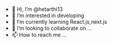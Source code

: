 - 👋 Hi, I’m @hetarthi13
- 👀 I’m interested in developing
- 🌱 I’m currently learning React.js,next.js
- 💞️ I’m looking to collaborate on ...
- 📫 How to reach me ...

<!---
hetarthi13/hetarthi13 is a ✨ special ✨ repository because its `README.md` (this file) appears on your GitHub profile.
You can click the Preview link to take a look at your changes.
--->

